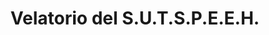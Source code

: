 ---
title: "Velatorio del S.U.T.S.P.E.E.H."
url: /pachuca-de-soto/velatorio-del-s-u-t-s-p-e-e-h/
shop: directores de funerarias
---